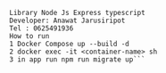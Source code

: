 ```Assignment https://github.com/Rocketloop/assignment-backend-inventory
Library Node Js Express typescript
Developer: Anawat Jarusiripot
Tel : 0625491936
How to run
1 Docker Compose up --build -d
2 docker exec -it <container-name> sh
3 in app run npm run migrate up```

